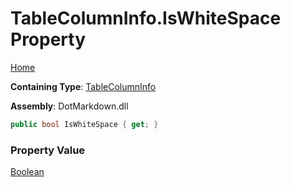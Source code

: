 # TableColumnInfo\.IsWhiteSpace Property

[Home](../../../README.md)

**Containing Type**: [TableColumnInfo](../README.md)

**Assembly**: DotMarkdown\.dll

```csharp
public bool IsWhiteSpace { get; }
```

### Property Value

[Boolean](https://docs.microsoft.com/en-us/dotnet/api/system.boolean)

